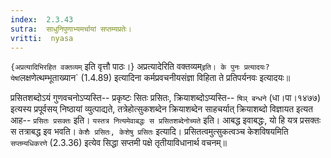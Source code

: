 ```yaml
---
index:  2.3.43
sutra:  साधुनिपुणाभ्यमर्चायां सप्तम्यप्रतेः।
vritti:  nyasa
---
```


`{अप्रत्यादिभिरहित वक्तव्यम्` इति वृत्तौ पाठः।} अप्रत्यादेरिति वक्तव्यम्` इति। के पुनः प्रत्यादयः? येषां `लक्षणेत्थम्भूताख्यान` (1.4.89) इत्यादिना कर्मप्रवचनीयसंज्ञा विहिता ते प्रतिपर्यनवः इत्यादयः॥

प्रसितशब्दोऽयं गुणवचनोऽप्यस्ति-- प्रकृष्टः सितः प्रसितः, क्रियाशब्दोऽप्यस्ति-- `षिञ् बन्धने` (धा।पा।१४७७) इत्यस्य प्रपूर्वसय् निष्ठायां व्युत्पाद्यते, तत्रेहोत्सुकशब्देन क्रियाशब्देन साहचर्यात् क्रियाशब्दो विज्ञायत इत्यत आह-- `प्रसितः प्रसक्तः` इति। `यस्तत्र नित्यमेवाबद्धः स प्रसितशब्देनोच्यते` इति। आबद्ध इवाबद्धः, यो हि यत्र प्रसक्तः स तत्राबद्ध इव भवति। `केशैः प्रसितः, केशेषु प्रसितः` इत्यादि। प्रसितत्वमुत्सुकत्वञ्च केशविषयमिति `सप्तम्यधिकरणे` (2.3.36) इत्येव सिद्धा सप्तमी पक्षे तृतीयाविधानार्थ वचनम्॥
